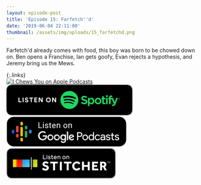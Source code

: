 ```yaml
---
layout: episode-post
title: 'Episode 15: Farfetch''d'
date: '2019-06-04 22:11:00'
thumbnail: /assets/img/uploads/15_farfetchd.png
---
```

Farfetch'd already comes with food, this boy was born to be chowed down on. Ben opens a Franchise, Ian gets goofy, Evan rejects a hypothesis, and Jeremy bring us the Mews.

{:.links}  
[![I Chews You on Apple Podcasts](https://linkmaker.itunes.apple.com/en-us/badge-lrg.svg?releaseDate=2019-04-16T00:00:00Z&kind=podcast&bubble=podcasts)](https://podcasts.apple.com/us/podcast/15-farfetchd/id1455409177?i=1000440587444)  [![I Chews You on Spotify](/assets/img/uploads/spotify-badge-button.svg)](https://open.spotify.com/episode/0vNUkm1WWxk7yn79GfaexF)  [![I Chews You on Google Podcasts](/assets/img/uploads/google-podcasts-badge-button.svg)](https://podcasts.google.com/?feed=aHR0cHM6Ly9pY2hld3N5b3UubGlic3luLmNvbS9yc3M&ved=0CAAQ4aUDahcKEwjg95qNnLjnAhUAAAAAHQAAAAAQAQ)  [![I Chews You on Stitcher](/assets/img/uploads/stitcher-badge-button.svg)](https://www.stitcher.com/s?eid=61661126)
